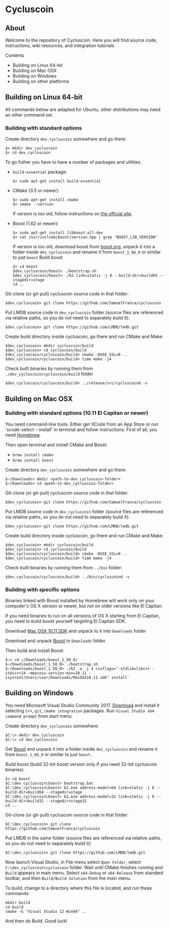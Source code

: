 # Cycluscoin 

## About

Welcome to the repository of Cycluscoin. Here you will find source code, instructions, wiki resources, and integration tutorials.

Contents
* Building on Linux 64-bit
* Building on Mac OSX
* Building on Windows
* Building on other platforms

## Building on Linux 64-bit

All commands below are adapted for Ubuntu, other distributions may need an other command set.

### Building with standard options

Create directory `dev_cycluscoin` somewhere and go there:
```
$> mkdir dev_cycluscoin
$> cd dev_cycluscoin
```

To go futher you have to have a number of packages and utilities.

* `build-essential` package:
    ```
    $> sudo apt-get install build-essential
    ```

* CMake (3.5 or newer):
    ```
    $> sudo apt-get install cmake
    $> cmake --version
    ```
    If version is too old, follow instructions on [the official site](https://cmake.org/download/).

* Boost (1.62 or newer):
    ```
    $> sudo apt-get install libboost-all-dev
    $> cat /usr/include/boost/version.hpp | grep "BOOST_LIB_VERSION"
    ```
    If version is too old, download boost from [boost.org](https://boost.org), unpack it into a folder inside `dev_cycluscoin` and rename it from `boost_1_66_0` or similar to just `boost`
    Build boost
    ```
    $> cd boost
    $dev_cycluscoin/boost> ./bootstrap.sh
    $dev_cycluscoin/boost> ./b2 link=static -j 8 --build-dir=build64 --stagedir=stage
    cd ..
    ```

Git-clone (or git-pull) cycluscoin source code in that folder:
```
$dev_cycluscoin> git clone https://github.com/SamuelFranca/cycluscoin
```

Put LMDB source code in `dev_cycluscoin` folder (source files are referenced via relative paths, so you do not need to separately build it):
```
$dev_cycluscoin> git clone https://github.com/LMDB/lmdb.git
```

Create build directory inside cycluscoin, go there and run CMake and Make:
```
$dev_cycluscoin> mkdir cycluscoin/build
$dev_cycluscoin> cd cycluscoin/build
$dev_cycluscoin/cycluscoin/build> cmake -DUSE_SSL=0 ..
$dev_cycluscoin/cycluscoin/build> time make -j4
```

Check built binaries by running them from `./dev_cycluscoin/cycluscoin/build` folder
```
$dev_cycluscoin/cycluscoin/build> ../release/src/cycluscoind -v
```

## Building on Mac OSX

### Building with standard options (10.11 El Capitan or newer)

You need command-line tools. Either get XCode from an App Store or run 'xcode-select --install' in terminal and follow instructions. First of all, you need [Homebrew](https://brew.sh).

Then open terminal and install CMake and Boost:

* `brew install cmake`
* `brew install boost`

Create directory `dev_cycluscoin` somewhere and go there:
```
$~/Downloads> mkdir <path-to-dev_cycluscoin-folder>
$~/Downloads> cd <path-to-dev_cycluscoin-folder>
```

Git-clone (or git-pull) cycluscoin source code in that folder:
```
$dev_cycluscoin> git clone https://github.com/SamuelFranca/cycluscoin
```

Put LMDB source code in `dev_cycluscoin` folder (source files are referenced via relative paths, so you do not need to separately build it):
```
$dev_cycluscoin> git clone https://github.com/LMDB/lmdb.git
```

Create build directory inside cycluscoin, go there and run CMake and Make:
```
$dev_cycluscoin> mkdir cycluscoin/build
$dev_cycluscoin> cd cycluscoin/build
$dev_cycluscoin/cycluscoin/build> cmake -DUSE_SSL=0 ..
$dev_cycluscoin/cycluscoin/build> time make -j4
```

Check built binaries by running them from `../bin` folder:
```
$dev_cycluscoin/cycluscoin/build> ../bin/cycluscoind -v
```

### Building with specific options

Binaries linked with Boost installed by Homebrew will work only on your computer's OS X version or newer, but not on older versions like El Capitan.

If you need binaries to run on all versions of OS X starting from El Capitan, you need to build boost yourself targeting El Capitan SDK.

Download [Mac OSX 10.11 SDK](https://github.com/phracker/MacOSX-SDKs/releases) and unpack to it into `Downloads` folder

Download and unpack [Boost](https://boost.org) to `Downloads` folder.

Then build and install Boost:
```
$~> cd ~/Downloads/boost_1_58_0/
$~/Downloads/boost_1_58_0> ./bootstrap.sh
$~/Downloads/boost_1_58_0> ./b2 -a -j 4 cxxflags="-stdlib=libc++ -std=c++14 -mmacosx-version-min=10.11 -isysroot/Users/user/Downloads/MacOSX10.11.sdk" install`
```

## Building on Windows

You need Microsoft Visual Studio Community 2017. [Download](https://www.visualstudio.com/vs/) and install it selecting `C++`, `git`, `cmake integration` packages.
Run `Visual Studio x64 command prompt` from start menu.

Create directory `dev_cycluscoin` somewhere:
```
$C:\> mkdir dev_cycluscoin
$C:\> cd dev_cycluscoin
```

Get [Boost](https://boost.org) and unpack it into a folder inside `dev_cycluscoin` and rename it from `boost_1_66_0` or similar to just `boost`.

Build boost (build 32-bit boost version only if you need 32-bit cycluscoin binaries).
```
$> cd boost
$C:\dev_cycluscoin\boost> bootstrap.bat
$C:\dev_cycluscoin\boost> b2.exe address-model=64 link=static -j 8 --build-dir=build64 --stagedir=stage
$C:\dev_cycluscoin\boost> b2.exe address-model=32 link=static -j 8 --build-dir=build32 --stagedir=stage32
cd ..
```

Git-clone (or git-pull) cycluscoin source code in that folder:
```
$C:\dev_cycluscoin> git clone https://github.com/SamuelFranca/cycluscoin
```

Put LMDB in the same folder (source files are referenced via relative paths, so you do not need to separately build it):
```
$C:\dev_cycluscoin> git clone https://github.com/LMDB/lmdb.git
```

Now launch Visual Studio, in File menu select `Open Folder`, select `C:\dev_cycluscoin\cycluscoin` folder.
Wait until CMake finishes running and `Build` appears in main menu.
Select `x64-Debug` or `x64-Release` from standard toolbar, and then `Build/Build Solution` from the main menu.

To build, change to a directory where this file is located, and run theas commands: 
```
mkdir build
cd build
cmake -G "Visual Studio 12 Win64" ..
```

And then do Build.
Good luck!